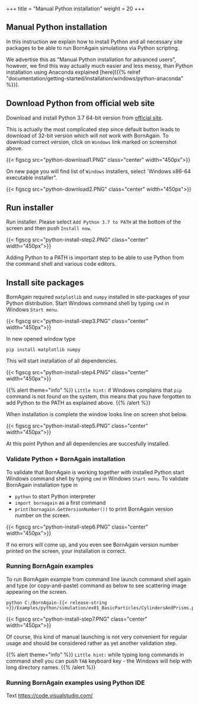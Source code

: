 +++
title = "Manual Python installation"
weight = 20
+++

## Manual Python installation

In this instruction we explain how to install Python and all necessary site packages
to be able to run BornAgain simulations via Python scripting.

We advertise this as "Manual Python installation for advanced users", however, we find this way actually much
easier and less messy, than Python installation using Anaconda explained [here]({{% relref "documentation/getting-started/installation/windows/python-anaconda" %}}).


## Download Python from official web site

Download and install Python 3.7 64-bit version from [official site](https://www.python.org/download). 

This is actually the most complicated step since
default button leads to download of 32-bit version which will not work with BornAgain.
To download correct version, click on `Windows` link marked on screenshot above.

{{< figscg src="python-download1.PNG" class="center" width="450px">}}

On new page you will find list of `Windows` installers, select `Windows x86-64 executable installer".

{{< figscg src="python-download2.PNG" class="center" width="450px">}}


## Run installer

Run installer. Please select `Add Python 3.7 to PATH` at the bottom of the screen and then push `Install now`.

{{< figscg src="python-install-step2.PNG" class="center" width="450px">}}

Adding Python to a PATH is important step to be able to use Python from the command shell and various code editors.

## Install site packages

BornAgain required `matplotlib` and `numpy` installed in site-packages of your Python distribution.
Start Windows command shell by typing `cmd` in Windows `Start menu`.

{{< figscg src="python-install-step3.PNG" class="center" width="450px">}}

In new opened window type

```
pip install matplotlib numpy
```

This will start installation of all dependencies.

{{< figscg src="python-install-step4.PNG" class="center" width="450px">}}

{{% alert theme="info" %}}
`Little hint:` if Windows complains that `pip` command is not found on the system, this means that you have forgotten to add Python to the PATH as explained above.
{{% /alert %}}

When installation is complete the window looks line on screen shot below.

{{< figscg src="python-install-step5.PNG" class="center" width="450px">}}

At this point Python and all dependencies are succesfully installed.

### Validate Python + BornAgain installation

To validate that BornAgain is working together with installed Python 
start Windows command shell by typing `cmd` in Windows `Start menu`.
To validate BornAgain installation type in

+ `python` to start Python interpreter
+ `import bornagain` as a first command
+ `print(bornagain.GetVersionNumber())` to print BornAgain version number on the screen.

{{< figscg src="python-install-step6.PNG" class="center" width="450px">}}

If no errors will come up, and you even see BornAgain version number printed on the screen, your installation is correct.


### Running BornAgain examples

To run BornAgain example from command line launch command shell again and
type (or copy-and-paste) command as below to see scattering image appearing on the screen.

```
python C:/BornAgain-{{< release-string >}}/Examples/python/simulation/ex01_BasicParticles/CylindersAndPrisms.py
```

{{< figscg src="python-install-step7.PNG" class="center" width="450px">}}

Of course, this kind of manual launching is not very convenient for regular usage and should be considered rather as yet another validation step.

{{% alert theme="info" %}}
`Little hint:` while typing long commands in command shell you can push `TAB` keyboard key - the Windows will help with long directory names.
{{% /alert %}}

### Running BornAgain examples using Python IDE



Text
https://code.visualstudio.com/

